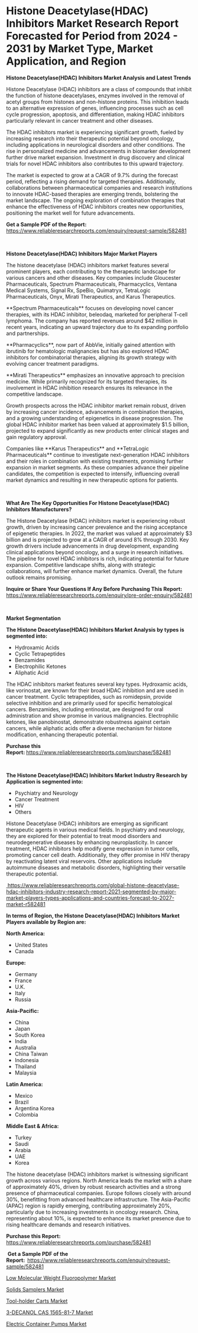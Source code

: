 <p><h1>Histone Deacetylase(HDAC) Inhibitors Market Research Report Forecasted for Period from 2024 -  2031 by Market Type, Market Application, and Region</h1></p><p><strong>Histone Deacetylase(HDAC) Inhibitors Market Analysis and Latest Trends</strong></p>
<p><p>Histone Deacetylase (HDAC) inhibitors are a class of compounds that inhibit the function of histone deacetylases, enzymes involved in the removal of acetyl groups from histones and non-histone proteins. This inhibition leads to an alternative expression of genes, influencing processes such as cell cycle progression, apoptosis, and differentiation, making HDAC inhibitors particularly relevant in cancer treatment and other diseases.</p><p>The HDAC inhibitors market is experiencing significant growth, fueled by increasing research into their therapeutic potential beyond oncology, including applications in neurological disorders and other conditions. The rise in personalized medicine and advancements in biomarker development further drive market expansion. Investment in drug discovery and clinical trials for novel HDAC inhibitors also contributes to this upward trajectory.</p><p>The market is expected to grow at a CAGR of 9.7% during the forecast period, reflecting a rising demand for targeted therapies. Additionally, collaborations between pharmaceutical companies and research institutions to innovate HDAC-based therapies are emerging trends, bolstering the market landscape. The ongoing exploration of combination therapies that enhance the effectiveness of HDAC inhibitors creates new opportunities, positioning the market well for future advancements.</p></p>
<p><strong>Get a Sample PDF of the Report:&nbsp;</strong> <a href="https://www.reliableresearchreports.com/enquiry/request-sample/582481?utm_campaign=37&utm_medium=2&utm_source=Github&utm_content=ia&utm_term=08122024&utm_id=histone-deacetylasehdac-inhibitors">https://www.reliableresearchreports.com/enquiry/request-sample/582481</a></p>
<p>&nbsp;</p>
<p><strong>Histone Deacetylase(HDAC) Inhibitors Major Market Players</strong></p>
<p><p>The histone deacetylase (HDAC) inhibitors market features several prominent players, each contributing to the therapeutic landscape for various cancers and other diseases. Key companies include Gloucester Pharmaceuticals, Spectrum Pharmaceuticals, Pharmacyclics, Ventana Medical Systems, Signal Rx, SpeBio, Quimatryx, TetraLogic Pharmaceuticals, Onyx, Mirati Therapeutics, and Karus Therapeutics.</p><p>**Spectrum Pharmaceuticals** focuses on developing novel cancer therapies, with its HDAC inhibitor, beleodaq, marketed for peripheral T-cell lymphoma. The company has reported revenues around $42 million in recent years, indicating an upward trajectory due to its expanding portfolio and partnerships. </p><p>**Pharmacyclics**, now part of AbbVie, initially gained attention with ibrutinib for hematologic malignancies but has also explored HDAC inhibitors for combinatorial therapies, aligning its growth strategy with evolving cancer treatment paradigms.</p><p>**Mirati Therapeutics** emphasizes an innovative approach to precision medicine. While primarily recognized for its targeted therapies, its involvement in HDAC inhibition research ensures its relevance in the competitive landscape.</p><p>Growth prospects across the HDAC inhibitor market remain robust, driven by increasing cancer incidence, advancements in combination therapies, and a growing understanding of epigenetics in disease progression. The global HDAC inhibitor market has been valued at approximately $1.5 billion, projected to expand significantly as new products enter clinical stages and gain regulatory approval.</p><p>Companies like **Karus Therapeutics** and **TetraLogic Pharmaceuticals** continue to investigate next-generation HDAC inhibitors and their roles in combination with existing treatments, promising further expansion in market segments. As these companies advance their pipeline candidates, the competition is expected to intensify, influencing overall market dynamics and resulting in new therapeutic options for patients.</p></p>
<p>&nbsp;</p>
<p><strong>What Are The Key Opportunities For Histone Deacetylase(HDAC) Inhibitors Manufacturers?</strong></p>
<p><p>The Histone Deacetylase (HDAC) inhibitors market is experiencing robust growth, driven by increasing cancer prevalence and the rising acceptance of epigenetic therapies. In 2022, the market was valued at approximately $3 billion and is projected to grow at a CAGR of around 8% through 2030. Key growth drivers include advancements in drug development, expanding clinical applications beyond oncology, and a surge in research initiatives. The pipeline for novel HDAC inhibitors is rich, indicating potential for future expansion. Competitive landscape shifts, along with strategic collaborations, will further enhance market dynamics. Overall, the future outlook remains promising.</p></p>
<p><strong>Inquire or Share Your Questions If Any Before Purchasing This Report:</strong> <a href="https://www.reliableresearchreports.com/enquiry/pre-order-enquiry/582481?utm_campaign=37&utm_medium=2&utm_source=Github&utm_content=ia&utm_term=08122024&utm_id=histone-deacetylasehdac-inhibitors">https://www.reliableresearchreports.com/enquiry/pre-order-enquiry/582481</a></p>
<p>&nbsp;</p>
<p><strong>Market Segmentation</strong></p>
<p><strong>The Histone Deacetylase(HDAC) Inhibitors Market Analysis by types is segmented into:</strong></p>
<p><ul><li>Hydroxamic Acids</li><li>Cyclic Tetrapeptides</li><li>Benzamides</li><li>Electrophilic Ketones</li><li>Aliphatic Acid</li></ul></p>
<p><p>The HDAC inhibitors market features several key types. Hydroxamic acids, like vorinostat, are known for their broad HDAC inhibition and are used in cancer treatment. Cyclic tetrapeptides, such as romidepsin, provide selective inhibition and are primarily used for specific hematological cancers. Benzamides, including entinostat, are designed for oral administration and show promise in various malignancies. Electrophilic ketones, like panobinostat, demonstrate robustness against certain cancers, while aliphatic acids offer a diverse mechanism for histone modification, enhancing therapeutic potential.</p></p>
<p><strong>Purchase this Report:&nbsp;</strong><a href="https://www.reliableresearchreports.com/purchase/582481?utm_campaign=37&utm_medium=2&utm_source=Github&utm_content=ia&utm_term=08122024&utm_id=histone-deacetylasehdac-inhibitors">https://www.reliableresearchreports.com/purchase/582481</a></p>
<p>&nbsp;</p>
<p><strong>The Histone Deacetylase(HDAC) Inhibitors Market Industry Research by Application is segmented into:</strong></p>
<p><ul><li>Psychiatry and Neurology</li><li>Cancer Treatment</li><li>HIV</li><li>Others</li></ul></p>
<p><p>Histone Deacetylase (HDAC) inhibitors are emerging as significant therapeutic agents in various medical fields. In psychiatry and neurology, they are explored for their potential to treat mood disorders and neurodegenerative diseases by enhancing neuroplasticity. In cancer treatment, HDAC inhibitors help modify gene expression in tumor cells, promoting cancer cell death. Additionally, they offer promise in HIV therapy by reactivating latent viral reservoirs. Other applications include autoimmune diseases and metabolic disorders, highlighting their versatile therapeutic potential.</p></p>
<p><a href="https://www.reliableresearchreports.com/global-histone-deacetylase-hdac-inhibitors-industry-research-report-2021-segmented-by-major-market-players-types-applications-and-countries-forecast-to-2027-market-r582481?utm_campaign=37&utm_medium=2&utm_source=Github&utm_content=ia&utm_term=08122024&utm_id=histone-deacetylasehdac-inhibitors">&nbsp;https://www.reliableresearchreports.com/global-histone-deacetylase-hdac-inhibitors-industry-research-report-2021-segmented-by-major-market-players-types-applications-and-countries-forecast-to-2027-market-r582481</a></p>
<p><strong>In terms of Region, the Histone Deacetylase(HDAC) Inhibitors Market Players available by Region are:</strong></p>
<p>
    <p> <strong> North America: </strong>
        <ul>
            <li>United States</li>
            <li>Canada</li>
        </ul>
        </p> 
    <p> <strong> Europe: </strong>
        <ul>
            <li>Germany</li>
            <li>France</li>
            <li>U.K.</li>
            <li>Italy</li>
            <li>Russia</li>
        </ul>
        </p> 
    <p> <strong> Asia-Pacific: </strong>
        <ul>
            <li>China</li>
            <li>Japan</li>
            <li>South Korea</li>
            <li>India</li>
            <li>Australia</li>
            <li>China Taiwan</li>
            <li>Indonesia</li>
            <li>Thailand</li>
            <li>Malaysia</li>
        </ul>
        </p> 
    <p> <strong> Latin America: </strong>
        <ul>
            <li>Mexico</li>
            <li>Brazil</li>
            <li>Argentina Korea</li>
            <li>Colombia</li>
        </ul>
        </p> 
    <p> <strong> Middle East & Africa: </strong>
        <ul>
            <li>Turkey</li>
            <li>Saudi</li>
            <li>Arabia</li>
            <li>UAE</li>
            <li>Korea</li>
        </ul>
    </p>
    </p>
<p><p>The histone deacetylase (HDAC) inhibitors market is witnessing significant growth across various regions. North America leads the market with a share of approximately 40%, driven by robust research activities and a strong presence of pharmaceutical companies. Europe follows closely with around 30%, benefitting from advanced healthcare infrastructure. The Asia-Pacific (APAC) region is rapidly emerging, contributing approximately 20%, particularly due to increasing investments in oncology research. China, representing about 10%, is expected to enhance its market presence due to rising healthcare demands and research initiatives.</p></p>
<p><strong>Purchase this Report: </strong><a href="https://www.reliableresearchreports.com/purchase/582481?utm_campaign=37&utm_medium=2&utm_source=Github&utm_content=ia&utm_term=08122024&utm_id=histone-deacetylasehdac-inhibitors">https://www.reliableresearchreports.com/purchase/582481</a></p>
<p>&nbsp;<strong>Get a Sample PDF of the Report:&nbsp;&nbsp;</strong><a href="https://www.reliableresearchreports.com/enquiry/request-sample/582481?utm_campaign=37&utm_medium=2&utm_source=Github&utm_content=ia&utm_term=08122024&utm_id=histone-deacetylasehdac-inhibitors">https://www.reliableresearchreports.com/enquiry/request-sample/582481</a></p>
<p><strong></strong></p>
<p><p><a href="https://github.com/wwwkeltoum/Market-Research-Report-List-5/blob/main/low-molecular-weight-fluoropolymer-market.md?utm_campaign=37&utm_medium=2&utm_source=Github&utm_content=ia&utm_term=08122024&utm_id=histone-deacetylasehdac-inhibitors">Low Molecular Weight Fluoropolymer Market</a></p><p><a href="https://www.linkedin.com/pulse/solids-samplers-market-analysis-report-revenue-forecast-5qhbf?utm_campaign=37&utm_medium=2&utm_source=Github&utm_content=ia&utm_term=08122024&utm_id=histone-deacetylasehdac-inhibitors">Solids Samplers Market</a></p><p><a href="https://www.linkedin.com/pulse/t-insight-dial-ziosf?utm_campaign=37&utm_medium=2&utm_source=Github&utm_content=ia&utm_term=08122024&utm_id=histone-deacetylasehdac-inhibitors">Tool-holder Carts Market</a></p><p><a href="https://github.com/joannesouthgate/Market-Research-Report-List-5/blob/main/3-decanol-cas-1565-81-7-market.md?utm_campaign=37&utm_medium=2&utm_source=Github&utm_content=ia&utm_term=08122024&utm_id=histone-deacetylasehdac-inhibitors">3-DECANOL CAS 1565-81-7 Market</a></p><p><a href="https://www.linkedin.com/pulse/key-metrics-electric-container-pumps-market-report-5busf?utm_campaign=37&utm_medium=2&utm_source=Github&utm_content=ia&utm_term=08122024&utm_id=histone-deacetylasehdac-inhibitors">Electric Container Pumps Market</a></p></p>